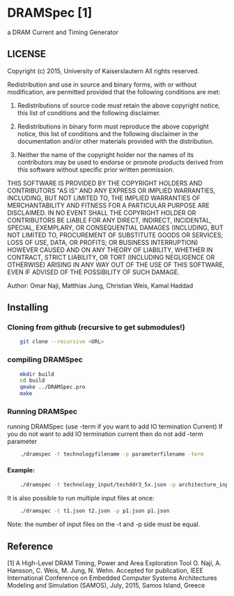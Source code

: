 # DRAMSpec [1]
a DRAM Current and Timing Generator

## LICENSE 
Copyright (c) 2015, University of Kaiserslautern
All rights reserved.

Redistribution and use in source and binary forms, with or without
modification, are permitted provided that the following conditions are
met:

1. Redistributions of source code must retain the above copyright notice,
   this list of conditions and the following disclaimer.

2. Redistributions in binary form must reproduce the above copyright
   notice, this list of conditions and the following disclaimer in the
   documentation and/or other materials provided with the distribution.

3. Neither the name of the copyright holder nor the names of its
   contributors may be used to endorse or promote products derived from
   this software without specific prior written permission.

THIS SOFTWARE IS PROVIDED BY THE COPYRIGHT HOLDERS AND CONTRIBUTORS
"AS IS" AND ANY EXPRESS OR IMPLIED WARRANTIES, INCLUDING, BUT NOT LIMITED
TO, THE IMPLIED WARRANTIES OF MERCHANTABILITY AND FITNESS FOR A PARTICULAR
PURPOSE ARE DISCLAIMED. IN NO EVENT SHALL THE COPYRIGHT HOLDER
OR CONTRIBUTORS BE LIABLE FOR ANY DIRECT, INDIRECT, INCIDENTAL, SPECIAL,
EXEMPLARY, OR CONSEQUENTIAL DAMAGES (INCLUDING, BUT NOT LIMITED TO,
PROCUREMENT OF SUBSTITUTE GOODS OR SERVICES; LOSS OF USE, DATA, OR
PROFITS; OR BUSINESS INTERRUPTION) HOWEVER CAUSED AND ON ANY THEORY OF
LIABILITY, WHETHER IN CONTRACT, STRICT LIABILITY, OR TORT (INCLUDING
NEGLIGENCE OR OTHERWISE) ARISING IN ANY WAY OUT OF THE USE OF THIS
SOFTWARE, EVEN IF ADVISED OF THE POSSIBILITY OF SUCH DAMAGE.

Author: Omar Naji, Matthias Jung, Christian Weis, Kamal Haddad

## Installing

### Cloning from github (recursive to get submodules!)
``` bash
	git clone --recursive <URL>
```

### compiling DRAMSpec
``` bash
    mkdir build
    cd build
    qmake ../DRAMSpec.pro
	make
```

### Running DRAMSpec
running DRAMSpec (use -term if you want to add IO termination Current)
If you do not want to add IO termination current then do not add -term
parameter

``` bash
	./dramspec -t technologyfilename -p parameterfilename -term
```

#### Example:
``` bash
	./dramspec -t technology_input/techddr3_5x.json -p architecture_input/parddr3.json
```

It is also possible to run multiple input files at once:

``` bash
	./dramspec -t t1.json t2.json -p p1.json p1.json
```
Note: the number of input files on the -t and -p side must be equal.

## Reference
[1] A High-Level DRAM Timing, Power and Area Exploration Tool
O. Naji, A. Hansson, C. Weis, M. Jung, N. Wehn. Accepted for publication, IEEE
International Conference on Embedded Computer Systems Architectures Modeling
and Simulation (SAMOS), July, 2015, Samos Island, Greece
